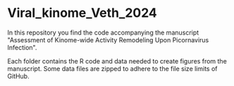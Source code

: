 # Viral_kinome_Veth_2024
In this repository you find the code accompanying the manuscript "Assessment of Kinome-wide Activity Remodeling Upon Picornavirus Infection".

Each folder contains the R code and data needed to create figures from the manuscript. Some data files are zipped to adhere to the file size limits of GitHub.
